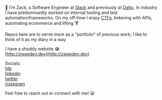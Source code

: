 👋 I'm Zack, a Software Engineer at [Slack](https://slack.com/) and previously at [Datto](https://www.datto.com/). In industry I have predominantly worked on internal tooling and test automation/frameworks. On my off-time I enjoy [CTFs](https://www.hackthebox.eu/), tinkering with APIs, automating ecommerce and lifting 🏋️

Repos here are to serve more as a "portfolio" of previous work; I like to think of it as my diary in a way.

I have a shoddy website 😂  
[http://zweeden.dev](http://zweeden.dev)

Socials:  
[htb](https://www.hackthebox.eu/profile/100846)  
[linkedin](https://www.linkedin.com/in/zweeden/)  
[twitter](https://twitter.com/ZWeed4U)  
[instagram](https://www.instagram.com/zweed4u/)  

Feel free to reach out or connect with me! 😃  
